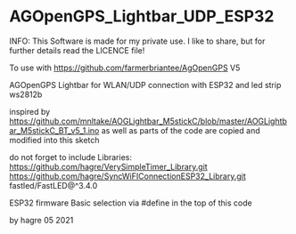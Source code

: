 # AGOpenGPS_Lightbar_UDP_ESP32

INFO: This Software is made for my private use. I like to share, but for further details read the LICENCE file!

To use with https://github.com/farmerbriantee/AgOpenGPS V5

AGOpenGPS Lightbar for WLAN/UDP connection with ESP32 and led strip ws2812b

inspired by https://github.com/mnltake/AOGLightbar_M5stickC/blob/master/AOGLightbar_M5stickC_BT_v5_1.ino as well as parts of the code are copied and modified into this sketch

do not forget to include Libraries:
	https://github.com/hagre/VerySimpleTimer_Library.git
	https://github.com/hagre/SyncWiFIConnectionESP32_Library.git
	fastled/FastLED@^3.4.0

ESP32 firmware
Basic selection via #define in the top of this code

by hagre 
05 2021
